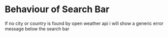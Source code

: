 # Behaviour of Search Bar
If no city or country is found by open weather api i will show a generic error message below the search bar